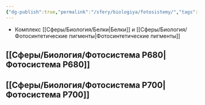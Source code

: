 ```yaml
---
{"dg-publish":true,"permalink":"/sfery/biologiya/fotosistemy/","tags":["Общаябиология"]}
---
```


- Комплекс [[Сферы/Биология/Белки\|Белки]] и [[Сферы/Биология/Фотосинтетические пигменты\|Фотосинтетические пигменты]] 
## [[Сферы/Биология/Фотосистема P680\|Фотосистема P680]] 
## [[Сферы/Биология/Фотосистема P700\|Фотосистема P700]]